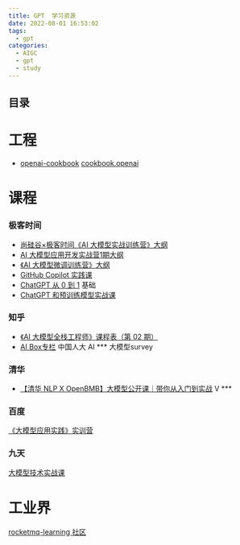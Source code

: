 ```yaml
---
title: GPT  学习资源
date: 2022-08-01 16:53:02
tags:
  - gpt
categories:
  - AIGC
  - gpt
  - study
---
```


<p></p>
<!-- more -->

## 目录
<!-- toc -->

# 工程
+ [openai-cookbook](https://github.com/www6v/openai-cookbook)
  [cookbook.openai](https://cookbook.openai.com/)


# 课程
### 极客时间
+ [尚硅谷×极客时间《AI 大模型实战训练营》大纲](https://shimo.im/docs/47kgM6NewnSO613V) 
+ [AI 大模型应用开发实战营1期大纲](https://shimo.im/docs/XKq42v7061SxZ2AN/read) 
+ [《AI 大模型微调训练营》大纲](https://w.1yb.co/KqBR58E)  
+ [GitHub Copilot 实践课](https://time.geekbang.org/opencourse/videointro/100540901)  
+ [ChatGPT 从 0 到 1](https://time.geekbang.org/opencourse/videointro/100541101)  基础
+ [ChatGPT 和预训练模型实战课](https://time.geekbang.org/opencourse/videointro/100541201) 

### 知乎
+ [《AI 大模型全栈工程师》课程表（第 02 期） ](https://agiclass.feishu.cn/docx/DDzxdQZBooXw9Jx4DdWcLZjLnHd)  
+ [AI Box专栏](https://www.zhihu.com/people/dou-hong-jian-44/posts)  中国人大  AI *** 
  大模型survey

### 清华
+ [【清华 NLP X OpenBMB】大模型公开课｜带你从入门到实战](https://www.zhihu.com/education/video-course/1545850719483392000)  V ***

### 百度
[《大模型应用实践》实训营](https://cloud.baidu.com/qianfandev/topic/267956)


### 九天

[大模型技术实战课 ](https://appze9inzwc2314.pc.xiaoe-tech.com/p/t_pc/goods_pc_detail/goods_detail/p_64467371e4b0cf39e6c0c026?fromH5=true&entry_type=2002&share_type=5&type=3&entry=2)

# 工业界
[rocketmq-learning 社区](https://rocketmq-learning.com/)







